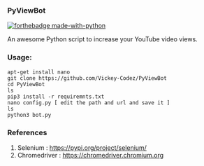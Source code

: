 ### PyViewBot

[![forthebadge made-with-python](http://ForTheBadge.com/images/badges/made-with-python.svg)](https://www.python.org/) 
 
An awesome Python script to increase your YouTube video views.

### Usage:
```
apt-get install nano
git clone https://github.com/Vickey-Codez/PyViewBot
cd PyViewBot
ls
pip3 install -r requiremnts.txt
nano config.py [ edit the path and url and save it ]
ls
python3 bot.py
```
### References

1. Selenium : https://pypi.org/project/selenium/
2. Chromedriver : https://chromedriver.chromium.org



